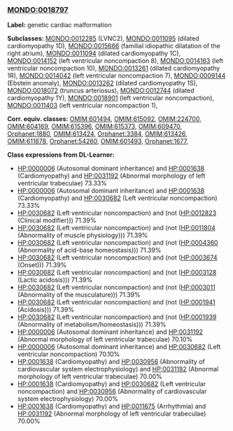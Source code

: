 
### [MONDO:0018797](http://purl.obolibrary.org/obo/MONDO_0018797)
**Label:** genetic cardiac malformation

**Subclasses:** [MONDO:0012285](http://purl.obolibrary.org/obo/MONDO_0012285) (LVNC2), [MONDO:0011095](http://purl.obolibrary.org/obo/MONDO_0011095) (dilated cardiomyopathy 1D), [MONDO:0015666](http://purl.obolibrary.org/obo/MONDO_0015666) (familial idiopathic dilatation of the right atrium), [MONDO:0011094](http://purl.obolibrary.org/obo/MONDO_0011094) (dilated cardiomyopathy 1C), [MONDO:0014152](http://purl.obolibrary.org/obo/MONDO_0014152) (left ventricular noncompaction 8), [MONDO:0014163](http://purl.obolibrary.org/obo/MONDO_0014163) (left ventricular noncompaction 10), [MONDO:0013261](http://purl.obolibrary.org/obo/MONDO_0013261) (dilated cardiomyopathy 1R), [MONDO:0014042](http://purl.obolibrary.org/obo/MONDO_0014042) (left ventricular noncompaction 7), [MONDO:0009144](http://purl.obolibrary.org/obo/MONDO_0009144) (Ebstein anomaly), [MONDO:0013262](http://purl.obolibrary.org/obo/MONDO_0013262) (dilated cardiomyopathy 1S), [MONDO:0018072](http://purl.obolibrary.org/obo/MONDO_0018072) (truncus arteriosus), [MONDO:0012744](http://purl.obolibrary.org/obo/MONDO_0012744) (dilated cardiomyopathy 1Y), [MONDO:0018901](http://purl.obolibrary.org/obo/MONDO_0018901) (left ventricular noncompaction), [MONDO:0011403](http://purl.obolibrary.org/obo/MONDO_0011403) (left ventricular noncompaction 1), 

**Corr. equiv. classes:** [OMIM:601494](http://purl.obolibrary.org/obo/OMIM_601494), [OMIM:615092](http://purl.obolibrary.org/obo/OMIM_615092), [OMIM:224700](http://purl.obolibrary.org/obo/OMIM_224700), [OMIM:604169](http://purl.obolibrary.org/obo/OMIM_604169), [OMIM:615396](http://purl.obolibrary.org/obo/OMIM_615396), [OMIM:615373](http://purl.obolibrary.org/obo/OMIM_615373), [OMIM:609470](http://purl.obolibrary.org/obo/OMIM_609470), [Orphanet:1880](http://www.orpha.net/ORDO/Orphanet_1880), [OMIM:613424](http://purl.obolibrary.org/obo/OMIM_613424), [Orphanet:3384](http://www.orpha.net/ORDO/Orphanet_3384), [OMIM:613426](http://purl.obolibrary.org/obo/OMIM_613426), [OMIM:611878](http://purl.obolibrary.org/obo/OMIM_611878), [Orphanet:54260](http://www.orpha.net/ORDO/Orphanet_54260), [OMIM:601493](http://purl.obolibrary.org/obo/OMIM_601493), [Orphanet:1677](http://www.orpha.net/ORDO/Orphanet_1677), 

**Class expressions from DL-Learner:**

- [HP:0000006](http://purl.obolibrary.org/obo/HP_0000006) (Autosomal dominant inheritance) and [HP:0001638](http://purl.obolibrary.org/obo/HP_0001638) (Cardiomyopathy) and [HP:0031192](http://purl.obolibrary.org/obo/HP_0031192) (Abnormal morphology of left ventricular trabeculae) 73.33%
- [HP:0000006](http://purl.obolibrary.org/obo/HP_0000006) (Autosomal dominant inheritance) and [HP:0001638](http://purl.obolibrary.org/obo/HP_0001638) (Cardiomyopathy) and [HP:0030682](http://purl.obolibrary.org/obo/HP_0030682) (Left ventricular noncompaction) 73.33%
- [HP:0030682](http://purl.obolibrary.org/obo/HP_0030682) (Left ventricular noncompaction) and (not ([HP:0012823](http://purl.obolibrary.org/obo/HP_0012823) (Clinical modifier))) 71.39%
- [HP:0030682](http://purl.obolibrary.org/obo/HP_0030682) (Left ventricular noncompaction) and (not ([HP:0011804](http://purl.obolibrary.org/obo/HP_0011804) (Abnormality of muscle physiology))) 71.39%
- [HP:0030682](http://purl.obolibrary.org/obo/HP_0030682) (Left ventricular noncompaction) and (not ([HP:0004360](http://purl.obolibrary.org/obo/HP_0004360) (Abnormality of acid-base homeostasis))) 71.39%
- [HP:0030682](http://purl.obolibrary.org/obo/HP_0030682) (Left ventricular noncompaction) and (not ([HP:0003674](http://purl.obolibrary.org/obo/HP_0003674) (Onset))) 71.39%
- [HP:0030682](http://purl.obolibrary.org/obo/HP_0030682) (Left ventricular noncompaction) and (not ([HP:0003128](http://purl.obolibrary.org/obo/HP_0003128) (Lactic acidosis))) 71.39%
- [HP:0030682](http://purl.obolibrary.org/obo/HP_0030682) (Left ventricular noncompaction) and (not ([HP:0003011](http://purl.obolibrary.org/obo/HP_0003011) (Abnormality of the musculature))) 71.39%
- [HP:0030682](http://purl.obolibrary.org/obo/HP_0030682) (Left ventricular noncompaction) and (not ([HP:0001941](http://purl.obolibrary.org/obo/HP_0001941) (Acidosis))) 71.39%
- [HP:0030682](http://purl.obolibrary.org/obo/HP_0030682) (Left ventricular noncompaction) and (not ([HP:0001939](http://purl.obolibrary.org/obo/HP_0001939) (Abnormality of metabolism/homeostasis))) 71.39%
- [HP:0000006](http://purl.obolibrary.org/obo/HP_0000006) (Autosomal dominant inheritance) and [HP:0031192](http://purl.obolibrary.org/obo/HP_0031192) (Abnormal morphology of left ventricular trabeculae) 70.10%
- [HP:0000006](http://purl.obolibrary.org/obo/HP_0000006) (Autosomal dominant inheritance) and [HP:0030682](http://purl.obolibrary.org/obo/HP_0030682) (Left ventricular noncompaction) 70.10%
- [HP:0001638](http://purl.obolibrary.org/obo/HP_0001638) (Cardiomyopathy) and [HP:0030956](http://purl.obolibrary.org/obo/HP_0030956) (Abnormality of cardiovascular system electrophysiology) and [HP:0031192](http://purl.obolibrary.org/obo/HP_0031192) (Abnormal morphology of left ventricular trabeculae) 70.00%
- [HP:0001638](http://purl.obolibrary.org/obo/HP_0001638) (Cardiomyopathy) and [HP:0030682](http://purl.obolibrary.org/obo/HP_0030682) (Left ventricular noncompaction) and [HP:0030956](http://purl.obolibrary.org/obo/HP_0030956) (Abnormality of cardiovascular system electrophysiology) 70.00%
- [HP:0001638](http://purl.obolibrary.org/obo/HP_0001638) (Cardiomyopathy) and [HP:0011675](http://purl.obolibrary.org/obo/HP_0011675) (Arrhythmia) and [HP:0031192](http://purl.obolibrary.org/obo/HP_0031192) (Abnormal morphology of left ventricular trabeculae) 70.00%


